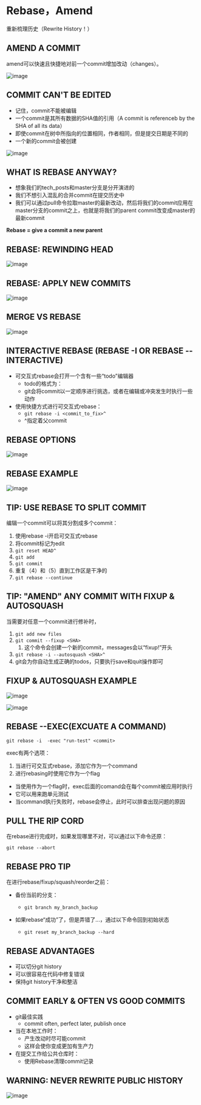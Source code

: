# Rebase，Amend

重新梳理历史（Rewrite History！）

## AMEND A COMMIT

amend可以快速且快捷地对前一个commit增加改动（changes）。

![image](https://github.com/whg4/notes/assets/37855991/4e1d7d50-8892-4916-bf0e-cc925dde8e0f)

## COMMIT CAN'T BE EDITED

- 记住，commit不能被编辑
- 一个commit是其所有数据的SHA值的引用（A commit is referenceb by the SHA of all its data）
- 即使commit在树中所指向的位置相同，作者相同，但是提交日期是不同的
- 一个新的commit会被创建

![image](https://github.com/whg4/notes/assets/37855991/56c77fd3-13dc-44c9-926c-956ebe99c26d)


## WHAT IS REBASE ANYWAY?

- 想象我们的tech_posts和master分支是分开演进的
- 我们不想引入混乱的合并commit在提交历史中
- 我们可以通过pull命令拉取master的最新改动，然后将我们的commit应用在master分支的commit之上，也就是将我们的parent commit改变成master的最新commit

**Rebase = give a commit a new parent**



## REBASE: REWINDING HEAD
![image](https://github.com/whg4/notes/assets/37855991/1e5c6ec1-0c0c-4bc9-940a-5a5cc5932730)

## REBASE: APPLY NEW COMMITS
![image](https://github.com/whg4/notes/assets/37855991/2f466e16-ea0d-43ab-98c9-d744b1139f43)

## MERGE VS REBASE
![image](https://github.com/whg4/notes/assets/37855991/0f976ad7-c387-4813-bd77-02578d2dcbb5)

## INTERACTIVE REBASE (REBASE -I OR REBASE --INTERACTIVE)

- 可交互式rebase会打开一个含有一些“todo”编辑器
  - todo的格式为：<command> <commit> <commit msg>
  - git会将commit以一定顺序进行挑选，或者在编辑或冲突发生时执行一些动作
- 使用快捷方式进行可交互式rebase：
  - `git rebase -i <commit_to_fix>^`
  - ^指定着父commit

## REBASE OPTIONS
![image](https://github.com/whg4/notes/assets/37855991/635e3092-18a8-41ab-8b59-749eaa2b1d2e)



## REBASE EXAMPLE
![image](https://github.com/whg4/notes/assets/37855991/6b8c7a54-7ee0-44db-aa8c-08d6eaf45418)



## TIP: USE REBASE TO SPLIT COMMIT

编辑一个commit可以将其分割成多个commit：

1. 使用rebase -i开启可交互式rebase
2. 将commit标记为edit
3. `git reset HEAD^`
4. `git add`
5. `git commit`
6. 重复（4）和（5）直到工作区是干净的
7. `git rebase --continue`


## TIP: "AMEND" ANY COMMIT WITH FIXUP & AUTOSQUASH

当需要对任意一个commit进行修补时，

1. `git add new files`
2. `git commit --fixup <SHA>`
   1. 这个命令会创建一个新的commit，messages会以“fixup!”开头
3. `git rebase -i --autosquash <SHA>^`
4. git会为你自动生成正确的todos，只要执行save和quit操作即可

## FIXUP & AUTOSQUASH EXAMPLE
![image](https://github.com/whg4/notes/assets/37855991/041cb9f8-cf65-4e96-a28a-8eda8abe772c)

![image](https://github.com/whg4/notes/assets/37855991/4b4c9370-0525-4852-9099-30f31d9d1e5e)



## REBASE --EXEC(EXCUATE A COMMAND)

`git rebase -i  -exec "run-test" <commit>`

exec有两个选项：

1. 当进行可交互式rebase，添加它作为一个command
2. 进行rebasing时使用它作为一个flag



- 当使用作为一个flag时，exec后面的comand会在每个commit被应用时执行
- 它可以用来跑单元测试
- 当command执行失败时，rebase会停止，此时可以排查出现问题的原因



## PULL THE RIP CORD

在rebase进行完成时，如果发现哪里不对，可以通过以下命令还原：

`git rebase --abort`



## REBASE PRO TIP

在进行rebase/fixup/squash/reorder之前：

- 备份当前的分支：
  - `git branch my_branch_backup`

- 如果rebase“成功”了，但是弄错了...，通过以下命令回到初始状态
  - `git reset my_branch_backup --hard`



## REBASE ADVANTAGES

- 可以切分git history
- 可以很容易在代码中修复错误
- 保持git history干净和整洁



## COMMIT EARLY & OFTEN VS GOOD COMMITS

- git最佳实践
  - commit often, perfect later, publish once
- 当在本地工作时：
  - 产生改动时尽可能commit
  - 这样会使你变成更加有生产力
- 在提交工作给公共仓库时：
  - 使用Rebase清理commit记录
 

## WARNING: NEVER REWRITE PUBLIC HISTORY
![image](https://github.com/whg4/notes/assets/37855991/f1765449-fa49-4fb2-a01b-91a9075c89a7)

